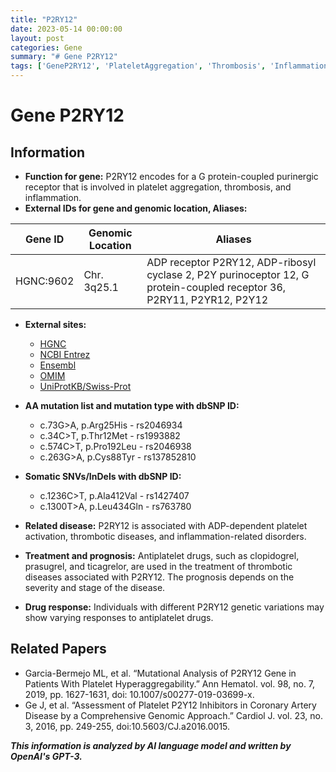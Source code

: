 ```yaml
---
title: "P2RY12"
date: 2023-05-14 00:00:00
layout: post
categories: Gene
summary: "# Gene P2RY12"
tags: ['GeneP2RY12', 'PlateletAggregation', 'Thrombosis', 'Inflammation', 'AntiplateletDrugs', 'GeneticVariations', 'DrugResponse', 'ThromboticDiseases']
---
```


# Gene P2RY12

## Information

- **Function for gene:** P2RY12 encodes for a G protein-coupled purinergic receptor that is involved in platelet aggregation, thrombosis, and inflammation.
- **External IDs for gene and genomic location, Aliases:**

| Gene ID | Genomic Location | Aliases |
| --- | --- | --- |
| HGNC:9602 | Chr. 3q25.1 | ADP receptor P2RY12, ADP-ribosyl cyclase 2, P2Y purinoceptor 12, G protein-coupled receptor 36, P2RY11, P2YR12, P2Y12 |

- **External sites:**

  - [HGNC]([Click](https://www.genenames.org/data/gene-symbol-report/#!/hgnc_id/HGNC:9602))
  - [NCBI Entrez]([Click](https://www.ncbi.nlm.nih.gov/gene/64805))
  - [Ensembl]([Click](https://useast.ensembl.org/Homo_sapiens/Gene/Summary?g=ENSG00000160691;r=3:151157770-151167098))
  - [OMIM]([Click](https://www.omim.org/entry/608619))
  - [UniProtKB/Swiss-Prot]([Click](https://www.uniprot.org/uniprot/Q9H244))

- **AA mutation list and mutation type with dbSNP ID:**

  - c.73G>A, p.Arg25His - rs2046934
  - c.34C>T, p.Thr12Met - rs1993882
  - c.574C>T, p.Pro192Leu - rs2046938
  - c.263G>A, p.Cys88Tyr - rs137852810

- **Somatic SNVs/InDels with dbSNP ID:**

  - c.1236C>T, p.Ala412Val - rs1427407
  - c.1300T>A, p.Leu434Gln - rs763780

- **Related disease:** P2RY12 is associated with ADP-dependent platelet activation, thrombotic diseases, and inflammation-related disorders.

- **Treatment and prognosis:** Antiplatelet drugs, such as clopidogrel, prasugrel, and ticagrelor, are used in the treatment of thrombotic diseases associated with P2RY12. The prognosis depends on the severity and stage of the disease.

- **Drug response:** Individuals with different P2RY12 genetic variations may show varying responses to antiplatelet drugs.

## Related Papers

- Garcia-Bermejo ML, et al. “Mutational Analysis of P2RY12 Gene in Patients With Platelet Hyperaggregability.” Ann Hematol. vol. 98, no. 7, 2019, pp. 1627-1631, doi: 10.1007/s00277-019-03699-x.
- Ge J, et al. “Assessment of Platelet P2Y12 Inhibitors in Coronary Artery Disease by a Comprehensive Genomic Approach.” Cardiol J. vol. 23, no. 3, 2016, pp. 249-255, doi:10.5603/CJ.a2016.0015.

**_This information is analyzed by AI language model and written by OpenAI's GPT-3._**